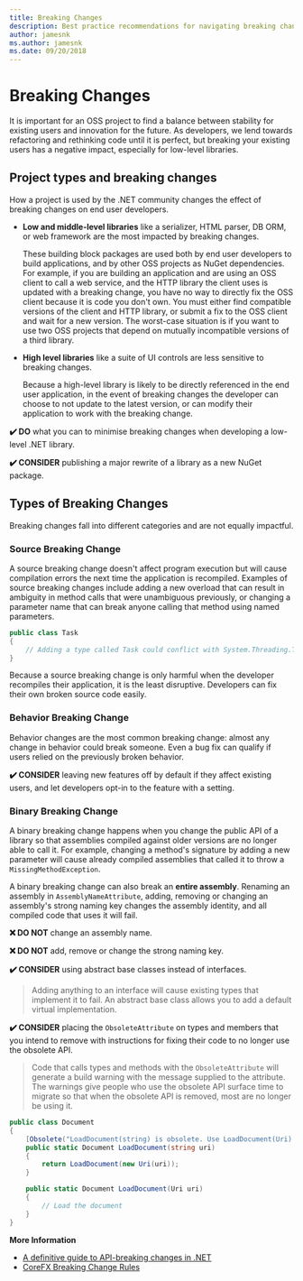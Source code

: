 ```yaml
---
title: Breaking Changes
description: Best practice recommendations for navigating breaking changes when creating .NET libraries.
author: jamesnk
ms.author: jamesnk
ms.date: 09/20/2018
---
```

# Breaking Changes

It is important for an OSS project to find a balance between stability for existing users and innovation for the future. As developers, we lend towards refactoring and rethinking code until it is perfect, but breaking your existing users has a negative impact, especially for low-level libraries.

## Project types and breaking changes

How a project is used by the .NET community changes the effect of breaking changes on end user developers.

* **Low and middle-level libraries** like a serializer, HTML parser, DB ORM, or web framework are the most impacted by breaking changes.

  These building block packages are used both by end user developers to build applications, and by other OSS projects as NuGet dependencies. For example, if you are building an application and are using an OSS client to call a web service, and the HTTP library the client uses is updated with a breaking change, you have no way to directly fix the OSS client because it is code you don't own. You must either find compatible versions of the client and HTTP library, or submit a fix to the OSS client and wait for a new version. The worst-case situation is if you want to use two OSS projects that depend on mutually incompatible versions of a third library.

* **High level libraries** like a suite of UI controls are less sensitive to breaking changes.

  Because a high-level library is likely to be directly referenced in the end user application, in the event of breaking changes the developer can choose to not update to the latest version, or can modify their application to work with the breaking change.

**✔️ DO** what you can to minimise breaking changes when developing a low-level .NET library.

**✔️ CONSIDER** publishing a major rewrite of a library as a new NuGet package.

## Types of Breaking Changes

Breaking changes fall into different categories and are not equally impactful.

### Source Breaking Change

A source breaking change doesn't affect program execution but will cause compilation errors the next time the application is recompiled. Examples of source breaking changes include adding a new overload that can result in ambiguity in method calls that were unambiguous previously, or changing a parameter name that can break anyone calling that method using named parameters.

```cs
public class Task
{
    // Adding a type called Task could conflict with System.Threading.Task at compilation
}
```

Because a source breaking change is only harmful when the developer recompiles their application, it is the least disruptive. Developers can fix their own broken source code easily.

### Behavior Breaking Change

Behavior changes are the most common breaking change: almost any change in behavior could break someone. Even a bug fix can qualify if users relied on the previously broken behavior.

**✔️ CONSIDER** leaving new features off by default if they affect existing users, and let developers opt-in to the feature with a setting.

### Binary Breaking Change

A binary breaking change happens when you change the public API of a library so that assemblies compiled against older versions are no longer able to call it. For example, changing a method's signature by adding a new parameter will cause already compiled assemblies that called it to throw a `MissingMethodException`.

A binary breaking change can also break an **entire assembly**. Renaming an assembly in `AssemblyNameAttribute`, adding, removing or changing an assembly's strong naming key changes the assembly identity, and all compiled code that uses it will fail.

**❌ DO NOT** change an assembly name.

**❌ DO NOT** add, remove or change the strong naming key.

**✔️ CONSIDER** using abstract base classes instead of interfaces.

> Adding anything to an interface will cause existing types that implement it to fail. An abstract base class allows you to add a default virtual implementation.

**✔️ CONSIDER** placing the `ObsoleteAttribute` on types and members that you intend to remove with instructions for fixing their code to no longer use the obsolete API.

> Code that calls types and methods with the `ObsoleteAttribute` will generate a build warning with the message supplied to the attribute. The warnings give people who use the obsolete API surface time to migrate so that when the obsolete API is removed, most are no longer be using it.

```cs
public class Document
{
    [Obsolete("LoadDocument(string) is obsolete. Use LoadDocument(Uri) instead.")]
    public static Document LoadDocument(string uri)
    {
        return LoadDocument(new Uri(uri));
    }

    public static Document LoadDocument(Uri uri)
    {
        // Load the document
    }
}
```

**More Information**

* [A definitive guide to API-breaking changes in .NET](https://stackoverflow.com/questions/1456785/a-definitive-guide-to-api-breaking-changes-in-net)
* [CoreFX Breaking Change Rules](https://github.com/dotnet/corefx/blob/master/Documentation/coding-guidelines/breaking-change-rules.md)